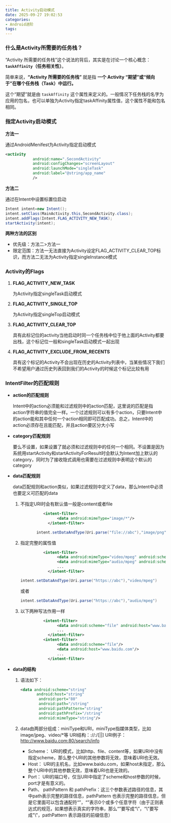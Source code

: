 ```yaml
---
title: Activity启动模式
date: 2025-09-27 19:02:53
categories:
- Android进阶
tags:
---
```


### 什么是Activity所需要的任务栈？

“Activity 所需要的任务栈”这个说法的背后，其实是在讨论一个核心概念：**`taskAffinity`（任务相关性）**。

简单来说，**“Activity 所需要的任务栈”** 就是指 **一个 Activity “期望”或“倾向于”在哪个任务栈（Task）中运行。**

这个“期望”就是由 `taskAffinity` 这个属性来定义的。一般情况下任务栈的名字为应用的包名，也可以单独为Activity指定taskAffinity属性值，这个属性不能和包名相同。

### 指定Activity启动模式

**方法一**

通过AndroidMenifest为Activity指定启动模式

```xml
<activity
            android:name=".SecondActivity"
            android:configChanges="screenLayout"
            android:launchMode="singleTask"
            android:label="@string/app_name"
            />
```

**方法二**

通过在Intent中设置标置位启动

```java
Intent intent=new Intent();
intent.setClass(MainActivity.this,SecondActivity.class);
intent.addFlags(Intent.FLAG_ACTIVITY_NEW_TASK);
startActivity(intent);
```

**两种方法的区别**

- 优先级：方法二>方法一
- 限定范围：方法一无法直接为Activity设定FLAG_ACTIVITY_CLEAR_TOP标识，而方法二无法为Activity指定singleInstance模式

### Activity的Flags

1. **FLAG_ACTIVITY_NEW_TASK**

   为Activity指定singleTask启动模式

2. **FLAG_ACTIVITY_SINGLE_TOP**

   为Activity指定singleTop启动模式

3. **FLAG_ACTIVITY_CLEAR_TOP**

   具有此标记位的activity当他启动时同一个任务栈中位于他上面的Activity都要出栈，这个标记位一般和singleTask启动模式一起出现

4. **FLAG_ACTIVITY_EXCLUDE_FROM_RECENTS**

   具有这个标记的Activity不会出现在历史的Activity列表中，当某些情况下我们不希望用户通过历史列表回到我们的Activity的时候这个标记比较有用

   

### IntentFilter的匹配规则

- **action的匹配规则**

  Intent中的action必须能和过滤规则中的action匹配，这里说的匹配是指action字符串的值完全一样。一个过滤规则可以有多个action，只要Intent中的action能和其中任何一个action相同即可匹配成功。总之，Intent中的action必须存在且能匹配，并且action要区分大小写

- **category匹配规则**

  要么不设置，如果设置了就必须和过滤规则中的任何一个相同。不设置是因为系统用startActivity和startActivityForResult时会默认为Intent加上默认的category，同时为了接收隐式调用也需要在过滤规则中表明这个默认的category

- **data匹配规则**

  data匹配规则和action类似，如果过滤规则中定义了data，那么Intent中必须也要定义可匹配的data

  1. 不指定URI时会有默认值一般是content或者file

     ```xml
      		   <intent-filter>
                     <data android:mimeType="image/*"/>
                 </intent-filter>
     ```

     ```java
        	intent.setDataAndType(Uri.parse("file://abc"),"image/png")//必须调用setDataAndType方法，调用setData或者setType会彼此清除对方的值
     ```

     

  2. 指定完整的属性值

     ```xml
     		   <intent-filter>
                     <data android:mimeType="video/mpeg" android:scheme="https" .../>
                     <data android:mimeType="audio/mpeg" android:scheme="https" .../>
                     ...
                 </intent-filter>
     ```

     ```java
     intent.setDataAndType(Uri.parse("https://abc"),"video/mpeg")
     ```

     或者

     ```java
     intent.setDataAndType(Uri.parse("https://abc"),"audio/mpeg")
     ```

     

  3. 以下两种写法作用一样

     ```xml
     		   <intent-filter>
                     <data android:scheme="file" android:host="www.baidu.com"/>  
                     ...
                 </intent-filter>
     		   <intent-filter>
                     <data android:scheme="file"/>
                     <data android:host="www.baidu.com"/>
                     ...
                 </intent-filter>
     ```

     

- **data的结构**

  1. 语法如下：

     ```xml
     <data android:scheme="string"
         	android:host="string"
             android:port="80"
             android:path="/string"
             android:pathPattern="string"
             android:pathPrefix="/string"
             android:mimeType="string"/>
     ```

  2. data由两部分组成：miniType和URI，miniType指媒体类型，比如image/jpeg、video/*等
     URI结构：<scheme>://<host>:<port>/[<path>|<pathPrefix>|<pathPattern>]
     URI例子：http://www.baidu.com:80/search/info

     - Scheme： URI的模式，比如http、file、content等，如果URI中没有指定scheme，那么整个URI的其他参数将无效，意味着URI也无效。
     - Host： URI的主机名，比如www.baidu.com，如果host未指定，那么整个URI中的其他参数无效，意味着URI也是无效的。
     - Port： URI的端口号，仅当URI中指定了scheme和host参数的时候，port才是有意义的。
     - Path、     pathPattern    和        pathPrefix：这三个参数表述路径的信息，其中path表示完整的路径信息，pathPattern   也表示完整的路径信息，但是它里面可以包含通配符“”，“”表示0个或多个任意字符（由于正则表达式的规范，如果想表示真实的字符串，那么“”要写成“\”，“\”要写成"\\"，pathPattern    表示路径的前缀信息）



